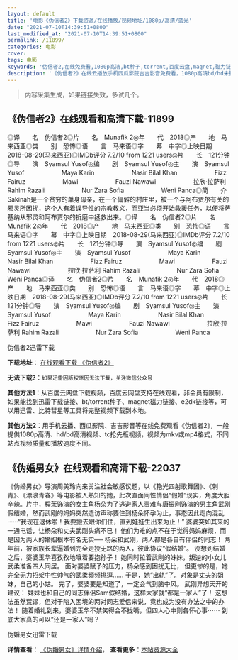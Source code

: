 ```yaml
---
layout: default
title: '电影《伪信者2》下载资源/在线播放/视频地址/1080p/高清/蓝光'
date: "2021-07-10T14:39:51+0800"
last_modified_at: "2021-07-10T14:39:51+0800"
permalink: /11899/
categories: 电影
cover:
tags: 电影
keywords: '伪信者2,在线免费看,1080p高清,bt种子,torrent,百度云盘,magnet,磁力链,迅雷下载资源'
description: '《伪信者2》在线云播放手机西瓜影院吉吉影音免费看，1080p高清bd/hd未删减完整版和tc抢先枪版，mkv/mp4格式，附带bt/torrent种子、magnet/磁力链、百度云盘、网盘资源迅雷下载链接'
---
```


>内容采集生成，如果链接失效，多试几个。


## 《伪信者2》在线观看和高清下载-11899

◎译　　名　伪信者2◎片　　名　Munafik 2◎年　　代　2018◎产　　地　马来西亚◎类　　别　恐怖◎语　　言　马来语◎字　　幕　中字◎上映日期　2018-08-29(马来西亚)◎IMDb评分 7.2/10 from 1221 users◎片　　长　121分钟◎导　　演　Syamsul Yusof◎编　　剧　Syamsul Yusof◎主　　演　Syamsul Yusof　　　　　　Maya Karin　　　　　　Nasir Bilal Khan　　　　　　Fizz Fairuz　　　　　　Mawi　　　　　　Fauzi Nawawi　　　　　　拉欣·拉萨利 Rahim Razali　　　　　　Nur Zara Sofia　　　　　　Weni Panca◎简　　介 Sakinah是一个贫穷的单身母亲，在一个偏僻的村庄里，被一个与阿布贾尔有关的邪灵所困扰，这个人有着误导性的宗教教义，而亚当必须开始救援任务，以便将萨基纳从邪灵和阿布贾尔的折磨中拯救出来。◎译　　名　伪信者2◎片　　名　Munafik 2◎年　　代　2018◎产　　地　马来西亚◎类　　别　恐怖◎语　　言　马来语◎字　　幕　中字◎上映日期　2018-08-29(马来西亚)◎IMDb评分 7.2/10 from 1221 users◎片　　长　121分钟◎导　　演　Syamsul Yusof◎编　　剧　Syamsul Yusof◎主　　演　Syamsul Yusof　　　　　　Maya Karin　　　　　　Nasir Bilal Khan　　　　　　Fizz Fairuz　　　　　　Mawi　　　　　　Fauzi Nawawi　　　　　　拉欣·拉萨利 Rahim Razali　　　　　　Nur Zara Sofia　　　　　　Weni Panca◎译　　名　伪信者2◎片　　名　Munafik 2◎年　　代　2018◎产　　地　马来西亚◎类　　别　恐怖◎语　　言　马来语◎字　　幕　中字◎上映日期　2018-08-29(马来西亚)◎IMDb评分 7.2/10 from 1221 users◎片　　长　121分钟◎导　　演　Syamsul Yusof◎编　　剧　Syamsul Yusof◎主　　演　Syamsul Yusof　　　　　　Maya Karin　　　　　　Nasir Bilal Khan　　　　　　Fizz Fairuz　　　　　　Mawi　　　　　　Fauzi Nawawi　　　　　　拉欣·拉萨利 Rahim Razali　　　　　　Nur Zara Sofia　　　　　　Weni Panca


伪信者2迅雷下载

**下载地址**： [在线观看下载 《伪信者2》](https://www.993dy.com//vod-detail-id-35326.html) 


**无法下载?**：`如果迅雷因版权原因无法下载，关注微信公众号 `

**其他方法1**：从百度云网盘下载视频，百度云网盘支持在线观看，非会员有限制，如果能找到迅雷下载链接、bt/torrent种子、magnet磁力链接、e2dk链接等，可以用迅雷、比特彗星等工具将完整视频下载到本地。

**其他方法2**：用手机云播、西瓜影院、吉吉影音等在线免费观看《伪信者2》，一般提供1080p高清、hd/bd高清视频、tc抢先版视频，视频为mkv或mp4格式，不同站点视频质量和播放速度不同。


## 《伪婚男女》在线观看和高清下载-22037

《伪婚男女》导演周美玲向来关注社会敏感议题，以《艳光四射歌舞团》、《刺青》、《漂浪青春》等电影被人熟知的她，此次直面同性情侣“假婚”现实，角度大胆辛辣。片中，程茉饰演的女主角杨朵为了逃避家人责难与唐振刚饰演的男主角武刚假结婚，然而武刚的妈妈突然造访声称要住到杨朵怀孕为止，事态因此走向混乱······“我现在退休啦！我要搬去跟你们住，直到娃娃生出来为止！” 婆婆突如其来的一通电话，让杨朵和丈夫武刚头痛不已！ 他们为难的点不在于觉得妈妈麻烦，而是因为两人的婚姻根本有名无实── 杨朵和武刚，两人都是各自有伴侣的同志！ 两年前，被家族长辈逼婚到完全走投无路的两人，彼此协议“假结婚”。 没想到结婚之后，婆婆玉华喜孜孜地嚷着要抱孙子！ 她同时拉着武刚的妹妹，叛逆的小女儿武柔准备四人同居。 面对婆婆赋予的压力，杨朵感到困扰无比， 但更惨的是，她完全无力招架中性帅气的武柔频频挑逗…… 于是，她“出轨”了。对象是丈夫的姐妹，自己的小姑。 完了，婆婆要是知道了，一定会气到脑中风。 武刚异想天开的建议： 妹妹也和自己的同志伴侣Sam假结婚，这样大家就“都是一家人”了！ 这想法虽然荒谬，但对于陷入困境的两对同志爱侣来说，竟也成为没有办法之中的办法！ 随着婚礼到来，婆婆玉华不禁笑得合不拢嘴，但四人心中则各怀心事⋯⋯ 到底大家真的可以“还是一家人”吗？


伪婚男女迅雷下载

**详情查看**： [《伪婚男女》详情介绍](/movie/22037/)， **查看更多**：[本站资源大全](/movie/t/all/)

